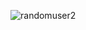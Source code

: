 ![randomuser2](https://user-images.githubusercontent.com/109351417/213399286-f8a07a08-0cb6-4456-b5af-42c707b2860c.gif)
